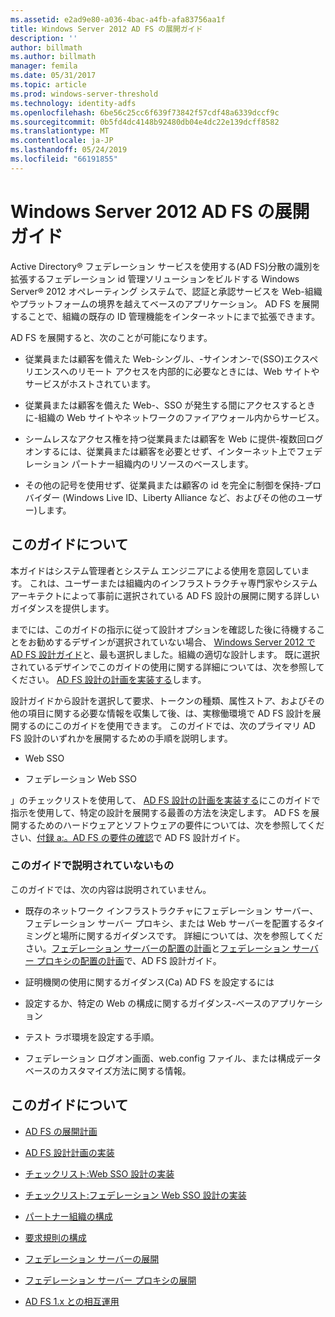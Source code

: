 ```yaml
---
ms.assetid: e2ad9e80-a036-4bac-a4fb-afa83756aa1f
title: Windows Server 2012 AD FS の展開ガイド
description: ''
author: billmath
ms.author: billmath
manager: femila
ms.date: 05/31/2017
ms.topic: article
ms.prod: windows-server-threshold
ms.technology: identity-adfs
ms.openlocfilehash: 6be56c25cc6f639f73842f57cdf48a6339dccf9c
ms.sourcegitcommit: 0b5fd4dc4148b92480db04e4dc22e139dcff8582
ms.translationtype: MT
ms.contentlocale: ja-JP
ms.lasthandoff: 05/24/2019
ms.locfileid: "66191855"
---
```

# <a name="windows-server-2012-ad-fs-deployment-guide"></a>Windows Server 2012 AD FS の展開ガイド


Active Directory® フェデレーション サービスを使用する\(AD FS\)分散の識別を拡張するフェデレーション id 管理ソリューションをビルドする Windows Server® 2012 オペレーティング システムで、認証と承認サービスを Web\-組織やプラットフォームの境界を越えてベースのアプリケーション。 AD FS を展開することで、組織の既存の ID 管理機能をインターネットにまで拡張できます。  
  
AD FS を展開すると、次のことが可能になります。  
  
-   従業員または顧客を備えた Web\-シングル、\-サインオン\-で\(SSO\)エクスペリエンスへのリモート アクセスを内部的に必要なときには、Web サイトやサービスがホストされています。  
  
-   従業員または顧客を備えた Web\-、SSO が発生する間にアクセスするときに\-組織の Web サイトやネットワークのファイアウォール内からサービス。  
  
-   シームレスなアクセス権を持つ従業員または顧客を Web に提供\-複数回ログオンするには、従業員または顧客を必要とせず、インターネット上でフェデレーション パートナー組織内のリソースのベースします。  
  
-   その他の記号を使用せず、従業員または顧客の id を完全に制御を保持\-プロバイダー \(Windows Live ID、Liberty Alliance など、およびその他のユーザー\)します。  
  
## <a name="about-this-guide"></a>このガイドについて  
本ガイドはシステム管理者とシステム エンジニアによる使用を意図しています。 これは、ユーザーまたは組織内のインフラストラクチャ専門家やシステム アーキテクトによって事前に選択されている AD FS 設計の展開に関する詳しいガイダンスを提供します。  
  
までには、このガイドの指示に従って設計オプションを確認した後に待機することをお勧めするデザインが選択されていない場合、 [Windows Server 2012 で AD FS 設計ガイド](https://technet.microsoft.com/library/dd807036.aspx)と、最も選択しました。組織の適切な設計します。 既に選択されているデザインでこのガイドの使用に関する詳細については、次を参照してください。 [AD FS 設計の計画を実装する](Implementing-Your-AD-FS-Design-Plan.md)します。  
  
設計ガイドから設計を選択して要求、トークンの種類、属性ストア、およびその他の項目に関する必要な情報を収集して後、は、実稼働環境で AD FS 設計を展開するのにこのガイドを使用できます。 このガイドでは、次のプライマリ AD FS 設計のいずれかを展開するための手順を説明します。  
  
-   Web SSO  
  
-   フェデレーション Web SSO  
  
」のチェックリストを使用して、 [AD FS 設計の計画を実装する](Implementing-Your-AD-FS-Design-Plan.md)にこのガイドで指示を使用して、特定の設計を展開する最善の方法を決定します。 AD FS を展開するためのハードウェアとソフトウェアの要件については、次を参照してください、[付録 a:。AD FS の要件の確認](https://technet.microsoft.com/library/ff678034.aspx)で AD FS 設計ガイド。  
  
### <a name="what-this-guide-does-not-provide"></a>このガイドで説明されていないもの  
このガイドでは、次の内容は説明されていません。  
  
-   既存のネットワーク インフラストラクチャにフェデレーション サーバー、フェデレーション サーバー プロキシ、または Web サーバーを配置するタイミングと場所に関するガイダンスです。 詳細については、次を参照してください。[フェデレーション サーバーの配置の計画](https://technet.microsoft.com/library/dd807069.aspx)と[フェデレーション サーバー プロキシの配置の計画](https://technet.microsoft.com/library/dd807130.aspx)で、AD FS 設計ガイド。  
  
-   証明機関の使用に関するガイダンス\(Ca\) AD FS を設定するには  
  
-   設定するか、特定の Web の構成に関するガイダンス\-ベースのアプリケーション  
  
-   テスト ラボ環境を設定する手順。  
  
-   フェデレーション ログオン画面、web.config ファイル、または構成データベースのカスタマイズ方法に関する情報。  
  
## <a name="in-this-guide"></a>このガイドについて  
  
-   [AD FS の展開計画](Planning-to-Deploy-AD-FS.md)  
  
-   [AD FS 設計計画の実装](Implementing-Your-AD-FS-Design-Plan.md)  
  
-   [チェックリスト:Web SSO 設計の実装](Checklist--Implementing-a-Web-SSO-Design.md)  
  
-   [チェックリスト:フェデレーション Web SSO 設計の実装](Checklist--Implementing-a-Federated-Web-SSO-Design.md)  
  
-   [パートナー組織の構成](Configuring-Partner-Organizations.md)  
  
-   [要求規則の構成](Configuring-Claim-Rules.md)  
  
-   [フェデレーション サーバーの展開](Deploying-Federation-Servers.md)  
  
-   [フェデレーション サーバー プロキシの展開](Deploying-Federation-Server-Proxies.md)  
  
-   [AD FS 1.x との相互運用](Interoperating-with-AD-FS-1.x.md)  
